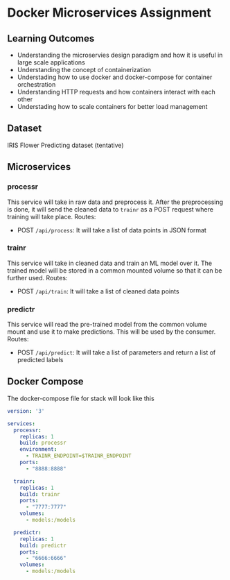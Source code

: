 # Docker Microservices Assignment

## Learning Outcomes
- Understanding the microservies design paradigm and how it is useful in large scale applications
- Understanding the concept of containerization
- Understading how to use docker and docker-compose for container orchestration
- Understanding HTTP requests and how containers interact with each other
- Understading how to scale containers for better load management


## Dataset
IRIS Flower Predicting dataset (tentative)

## Microservices

### processr
This service will take in raw data and preprocess it. After the preprocessing is done, it will send the cleaned data to `trainr` as a POST request where training will take place.
Routes:
- POST `/api/process`: It will take a list of data points in JSON format

### trainr
This service will take in cleaned data and train an ML model over it. The trained model will be stored in a common mounted volume so that it can be further used.
Routes:
- POST `/api/train`: It will take a list of cleaned data points 

### predictr
This service will read the pre-trained model from the common volume mount and use it to make predictions. This will be used by the consumer.
Routes:
- POST `/api/predict`: It will take a list of parameters and return a list of predicted labels

## Docker Compose

The docker-compose file for stack will look like this
```yaml
version: '3'

services:
  processr:
    replicas: 1
    build: processr
    environment:
      - TRAINR_ENDPOINT=$TRAINR_ENDPOINT
    ports:
      - "8888:8888"

  trainr:
    replicas: 1
    build: trainr
    ports:
      - "7777:7777"
    volumes:
      - models:/models

  predictr:
    replicas: 1
    build: predictr
    ports:
      - "6666:6666"
    volumes:
      - models:/models
```
